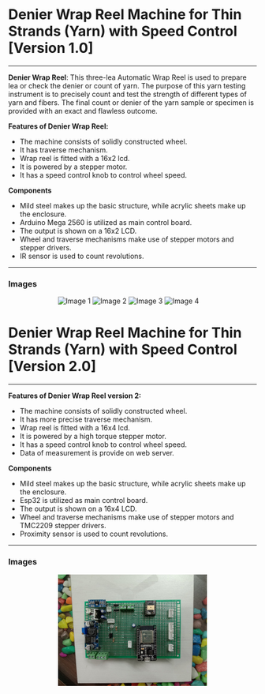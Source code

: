 # Denier Wrap Reel Machine for Thin Strands (Yarn) with Speed Control [Version 1.0]
---
**Denier Wrap Reel**: This three-lea Automatic Wrap Reel is used to prepare lea or check the denier or count of yarn.  The purpose of this yarn testing instrument is to precisely count and test the strength of different types of yarn and fibers. The final count or denier of the yarn sample or specimen is provided with an exact and flawless outcome.

**Features of Denier Wrap Reel:**
-   The machine consists of solidly constructed wheel.
-   It has traverse mechanism.
-   Wrap reel is fitted with a 16x2 lcd.
-   It is powered by a stepper motor.
-   It has a speed control knob to control wheel speed.

**Components**
-  Mild steel makes up the basic structure, while acrylic sheets make up the enclosure.
-  Arduino Mega 2560 is utilized as main control board.
-  The output is shown on a 16x2 LCD.
-  Wheel and traverse mechanisms make use of stepper motors and stepper drivers.
-  IR sensor is used to count revolutions.
---
### Images

<div style="width:60%; margin: auto;">

![Image 1](./img/IMG20220523204713.jpg)
![Image 2](./img/IMG20220523204916.jpg)
![Image 3](./img/IMG20220523205155.jpg)
![Image 4](./img/IMG20220508173439.jpg)

</div>


# Denier Wrap Reel Machine for Thin Strands (Yarn) with Speed Control [Version 2.0]
---
**Features of Denier Wrap Reel version 2:**
-   The machine consists of solidly constructed wheel.
-   It has more precise traverse mechanism.
-   Wrap reel is fitted with a 16x4 lcd.
-   It is powered by a high torque stepper motor.
-   It has a speed control knob to control wheel speed.
-  	Data of measurement is provide on web server.

**Components**
-  Mild steel makes up the basic structure, while acrylic sheets make up the enclosure.
-  Esp32 is utilized as main control board.
-  The output is shown on a 16x4 LCD.
-  Wheel and traverse mechanisms make use of stepper motors and TMC2209 stepper drivers.
-  Proximity sensor is used to count revolutions.
---
### Images

<div style="width:60%; margin: auto;">

![Image 5](./img/denier%20v2.jpg)

</div>
